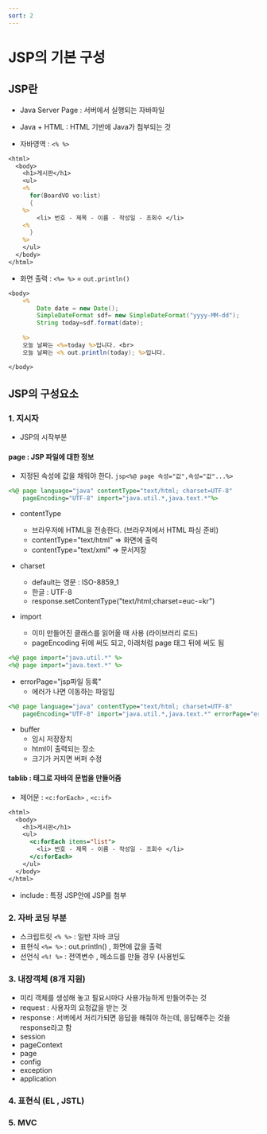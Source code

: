 ```yaml
---
sort: 2
---
```


# JSP의 기본 구성

## JSP란

- Java Server Page : 서버에서 실행되는 자바파일
- Java + HTML : HTML 기반에 Java가 첨부되는 것

- 자바영역 : ```<% %>```

```jsp
<html>
  <body>
    <h1>게시판</h1>
    <ul>
    <%
      for(BoardVO vo:list)
      {
    %>
        <li> 번호 - 제목 - 이름 - 작성일 - 조회수 </li>
    <%
      }
    %>
    </ul>
  </body>
</html>
```

- 화면 출력 : ```<%= %>``` = ```out.println()```
```jsp
<body>
	<%
		Date date = new Date();
		SimpleDateFormat sdf= new SimpleDateFormat("yyyy-MM-dd");
		String today=sdf.format(date);
	
	%>
	오늘 날짜는 <%=today %>입니다. <br>
	오늘 날짜는 <% out.println(today); %>입니다.

</body>
```


## JSP의 구성요소
### 1. 지시자
- JSP의 시작부분

#### page : JSP 파일에 대한 정보
- 지정된 속성에 값을 채워야 한다. ```jsp<%@ page 속성="값",속성="값"...%>```

```JSP
<%@ page language="java" contentType="text/html; charset=UTF-8"
    pageEncoding="UTF-8" import="java.util.*,java.text.*"%> 
```

- contentType
  - 브라우저에 HTML을 전송한다. (브라우저에서 HTML 파싱 준비)
  - contentType="text/html" => 화면에 출력
  - contentType="text/xml" => 문서저장

- charset
  - default는 영문 : ISO-8859_1 
  - 한글 : UTF-8
  - response.setContentType("text/html;charset=euc-=kr")

- import
  - 이미 만들어진 클래스를 읽어올 때 사용 (라이브러리 로드)
  - pageEncoding 뒤에 써도 되고, 아래처럼 page 태그 뒤에 써도 됨

```jsp
<%@ page import="java.util.*" %>
<%@ page import="java.text.*" %>
```

- errorPage="jsp파일 등록"
  - 에러가 나면 이동하는 파일임

```jsp
<%@ page language="java" contentType="text/html; charset=UTF-8"
    pageEncoding="UTF-8" import="java.util.*,java.text.*" errorPage="error.jsp"%> 
```

- buffer
  - 임시 저장장치
  - html이 출력되는 장소
  - 크기가 커지면 버퍼 수정


#### tablib : 태그로 자바의 문법을 만들어줌 
  - 제어문 : ```<c:forEach>``` , ```<c:if>```

```jsp
<html>
  <body>
    <h1>게시판</h1>
    <ul>
      <c:forEach items="list">
        <li> 번호 - 제목 - 이름 - 작성일 - 조회수 </li>
      </c:forEach>
    </ul>
  </body>
</html>
```

- include : 특정 JSP안에 JSP를 첨부


### 2. 자바 코딩 부분
- 스크립트릿 ```<% %>``` : 일반 자바 코딩
- 표현식 ```<%= %>``` : out.println() , 화면에 값을 출력
- 선언식 ```<%! %>``` :  전역변수 , 메소드를 만들 경우 (사용빈도


### 3. 내장객체 (8개 지원)
- 미리 객체를 생성해 놓고 필요시마다 사용가능하게 만들어주는 것
- request : 사용자의 요청값을 받는 것
- response : 서버에서 처리가되면 응답을 해줘야 하는데, 응답해주는 것을 response라고 함
- session
- pageContext
- page
- config
- exception
- application

### 4. 표현식 (EL , JSTL)

### 5. MVC 

